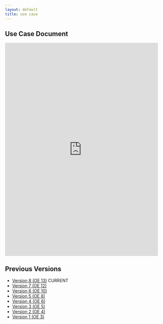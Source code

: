 ```yaml
---
layout: default
title: use case
---
```


## Use Case Document

<iframe src="https://docs.google.com/document/d/e/2PACX-1vRT4LZ98KZIauqfCfR92Fo8fyPC1XaoHUgaJxGtfXMILllyC9sWU7sTpSKHpXbL6Q/pub?embedded=true" style="width: 100%;height: 700px;border: none;"></iframe>

## Previous Versions

- [Version 8 (OE 13)](https://docs.google.com/document/d/e/2PACX-1vRT4LZ98KZIauqfCfR92Fo8fyPC1XaoHUgaJxGtfXMILllyC9sWU7sTpSKHpXbL6Q/pub) CURRENT
- [Version 7 (OE 12)](https://docs.google.com/document/d/e/2PACX-1vQmp9z2kZzc8exMiONkRynBHpT4CQ1Jzr70PcYHPggBXrvBiSJe7M078M75pGt7Vw/pub)
- [Version 6 (OE 10)](https://docs.google.com/document/d/e/2PACX-1vRwXLughYpzSOUWlNQVv8fg2K8hiTOdewBBW6XzGm9z9VDEFdAFRYCRzedmeGtNQA/pub)
- [Version 5 (OE 8)](https://docs.google.com/document/d/e/2PACX-1vSLqWNLEEDhka4fuBCKSO-2LKCjjVXtEp8EUbh0e_u-TGn3ZUb8DOjEjCc8aSVrvQ/pub)
- [Version 4 (OE 6)](https://docs.google.com/document/d/e/2PACX-1vS7WwATf0Iz1BUQRwuUGN3tTwEicY4yl44qjMSdCSyM1NKiyqyUJLghOviAF0VBPg/pub)
- [Version 3 (OE 5)](https://docs.google.com/document/d/e/2PACX-1vRrmE3P95z7NPwsNoZyo7npUXlI9G-k1gKn5uwexFwy9TZrDuvf3clF8u09JA_ffg/pub)
- [Version 2 (OE 4)](https://docs.google.com/document/d/e/2PACX-1vTWQXyePdpuHnZ6KeEaQTU67evxZv4lMyoISUPffL86d5hg8jfcjEv5gjrYwuBDTQ/pub)
- [Version 1 (OE 3)](https://docs.google.com/document/d/e/2PACX-1vRZVjxJo8r44AGmRNvP2_2EHVQ-qKI5qaM27opwBUQ_aFmTdLtRiPeC0ZAH-p9s7w/pub)
